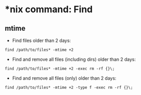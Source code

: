 # *nix command: Find

## mtime

* Find files older than 2 days:

`find /path/to/files* -mtime +2`

* Find and remove all files (including dirs) older than 2 days:

`find /path/to/files* -mtime +2 -exec rm -rf {}\;`

* Find and remove all files (only) older than 2 days:

`find /path/to/files* -mtime +2 -type f -exec rm -rf {}\;`
